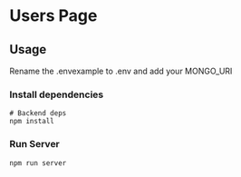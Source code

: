 # Users Page

## Usage

Rename the .envexample to .env and add your MONGO_URI

### Install dependencies

```
# Backend deps
npm install
```

### Run Server

```
npm run server
```
